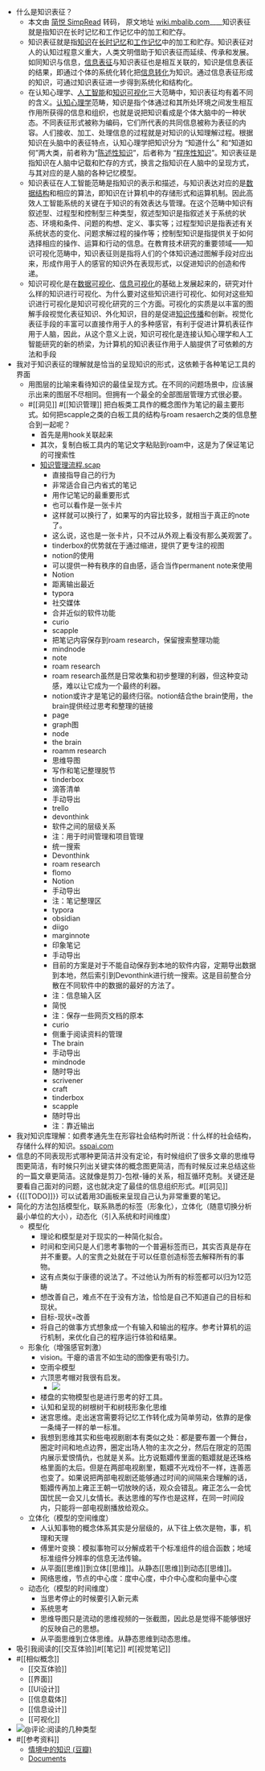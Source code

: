 - 什么是知识表征？
    - 本文由 [简悦 SimpRead](http://ksria.com/simpread/) 转码， 原文地址 [wiki.mbalib.com](https://wiki.mbalib.com/wiki/%E7%9F%A5%E8%AF%86%E8%A1%A8%E5%BE%81)____知识表征就是指知识在长时记忆和工作记忆中的加工和贮存。
    - 知识表征就是指[知识](https://wiki.mbalib.com/wiki/%E7%9F%A5%E8%AF%86)在[长时记忆](https://wiki.mbalib.com/wiki/%E9%95%BF%E6%97%B6%E8%AE%B0%E5%BF%86)和[工作记忆](https://wiki.mbalib.com/wiki/%E5%B7%A5%E4%BD%9C%E8%AE%B0%E5%BF%86)中的加工和贮存。知识表征对人的认知过程意义重大，人类文明借助于知识表征而延续、传承和发展。如同知识与信息，[信息表征](https://wiki.mbalib.com/wiki/%E4%BF%A1%E6%81%AF%E8%A1%A8%E5%BE%81)与知识表征也是相互关联的，知识是信息表征的结果，即通过个体的系统化转化把[信息转化](https://wiki.mbalib.com/wiki/%E4%BF%A1%E6%81%AF%E8%BD%AC%E5%8C%96)为知识。通过信息表征形成的知识，可通过知识表征进一步得到系统化和结构化。
    - 在认知心理学、[人工智能](https://wiki.mbalib.com/wiki/%E4%BA%BA%E5%B7%A5%E6%99%BA%E8%83%BD)和[知识可视化](https://wiki.mbalib.com/wiki/%E7%9F%A5%E8%AF%86%E5%8F%AF%E8%A7%86%E5%8C%96)三大范畴中，知识表征均有着不同的含义。[认知心理学](https://wiki.mbalib.com/wiki/%E8%AE%A4%E7%9F%A5%E5%BF%83%E7%90%86%E5%AD%A6)范畴，知识是指个体通过和其所处环境之间发生相互作用所获得的信息和组织，也就是说把知识看成是个体大脑中的一种状态。不同表征形式被称为编码，它们所代表的共同信息被称为表征的内容。人们接收、加工、处理信息的过程就是对知识的认知理解过程。根据知识在头脑中的表征特点，认知心理学把知识分为 “知道什么” 和“知道如何”两大类，前者称为“[陈述性知识](https://wiki.mbalib.com/wiki/%E9%99%88%E8%BF%B0%E6%80%A7%E7%9F%A5%E8%AF%86)”，后者称为 “[程序性知识](https://wiki.mbalib.com/wiki/%E7%A8%8B%E5%BA%8F%E6%80%A7%E7%9F%A5%E8%AF%86)”。知识表征是指知识在人脑中记载和贮存的方式，换言之指知识在人脑中的呈现方式，与其对应的是人脑的各种记忆模型。
    - 知识表征在人工智能范畴是指知识的表示和描述，与知识表达对应的是[数据结构](https://wiki.mbalib.com/wiki/%E6%95%B0%E6%8D%AE%E7%BB%93%E6%9E%84)和相应的算法，即知识在计算机中的存储形式和运算机制。因此高效人工智能系统的关键在于知识的有效表达与管理。在这个范畴中知识有叙述型、过程型和控制型三种类型，叙述型知识是指叙述关于系统的状态、环境和条件、问题的构想、定义、事实等；过程型知识是指表述有关系统状态的变化、问题求解过程的操作等；控制型知识是指提供关于如何选择相应的操作、运算和行动的信息。在教育技术研究的重要领域——知识可视化范畴中，知识表征则是指将人们的个体知识通过图解手段对应出来，形成作用于人的感官的知识外在表现形式，以促进知识的创造和传递。
    - 知识可视化是在[数据可视化](https://wiki.mbalib.com/wiki/%E6%95%B0%E6%8D%AE%E5%8F%AF%E8%A7%86%E5%8C%96)、[信息可视化](https://wiki.mbalib.com/wiki/%E4%BF%A1%E6%81%AF%E5%8F%AF%E8%A7%86%E5%8C%96)的基础上发展起来的，研究对什么样的知识进行可视化、为什么要对这些知识进行可视化、如何对这些知识进行可视化是知识可视化研究的三个方面。可视化的实质是以丰富的图解手段视觉化表征知识、外化知识，目的是促进[知识传播](https://wiki.mbalib.com/wiki/%E7%9F%A5%E8%AF%86%E4%BC%A0%E6%92%AD)和创新。视觉化表征手段的丰富可以直接作用于人的多种感官，有利于促进计算机表征作用于人脑，因此，从这个意义上说，知识可视化是连接认知心理学和人工智能研究的新的桥梁，为计算机的知识表征作用于人脑提供了可依赖的方法和手段
- 我对于知识表征的理解就是恰当的呈现知识的形式，这依赖于各种笔记工具的界面
    - 用图层的比喻来看待知识的最佳呈现方式。在不同的问题场景中，应该展示出来的图层不尽相同。但拥有一个最全的全部图层管理方式很必要。
    - #[[洞见]] #[[知识管理]] 把白板类工具作的概念图作为笔记的最主要形式。如何把scapple之类的白板工具的结构与roam resaerch之类的信息整合到一起呢？
        - 首先是用hook关联起来
        - 其次，复制白板工具内的笔记文字粘贴到roam中，这是为了保证笔记的可搜索性
        - [知识管理流程.scap](hook://file/96XxFqRCX?p=aUNsb3VkfmNvbX5saXRlcmF0dXJlYW5kbGF0dGV+c2NhcHBsZS9Eb2N1bWVudHM=&n=%E7%9F%A5%E8%AF%86%E7%AE%A1%E7%90%86%E6%B5%81%E7%A8%8B.scap)
            - 直接指导自己的行为
            - 非常适合自己内省式的笔记
            - 用作记笔记的最重要形式
            - 也可以看作是一张卡片
            - 这样就可以换行了，如果写的内容比较多，就相当于真正的note了。
            - 这么说，这也是一张卡片，只不过从外观上看没有那么美观罢了。
            - tinderbox的优势就在于通过缩进，提供了更专注的视图
            - notion的使用
            - 可以提供一种有秩序的自由感，适合当作permanent note来使用
            - Notion
            - 距离输出最近
            - typora
            - 社交媒体
            - 合并近似的软件功能
            - curio
            - scapple
            - 把笔记内容保存到roam research，保留搜索整理功能
            - mindnode
            - note
            - roam research
            - roam research虽然是日常收集和初步整理的利器，但这种变动感，难以让它成为一个最终的利器。
            - notion或许才是笔记的最终归宿。notion结合the brain使用，the brain提供经过思考和整理的链接
            - page
            - graph图
            - node
            - the brain
            - roamm research
            - 思维导图
            - 写作和笔记整理脱节
            - tinderbox
            - 滴答清单
            - 手动导出
            - trello
            - devonthink
            - 软件之间的层级关系
            - 注：用于时间管理和项目管理
            - 统一搜索
            - Devonthink
            - roam research
            - flomo
            - Notion
            - 手动导出
            - 注：笔记整理区
            - typora
            - obsidian
            - diigo
            - marginnote
            - 印象笔记
            - 手动导出
            - 目前的方案是对于不能自动保存到本地的软件内容，定期导出数据到本地，然后索引到Devonthink进行统一搜索。这是目前整合分散在不同软件中的数据的最好的方法了。
            - 注：信息输入区
            - 简悦
            - 注：保存一些网页文档的原本
            - curio
            - 侧重于阅读资料的管理
            - The brain
            - 手动导出
            - mindnode
            - 随时导出
            - scrivener
            - craft
            - tinderbox
            - scapple
            - 随时导出
            - 注：靠近输出
- 我对知识库理解：如费孝通先生在形容社会结构时所说：什么样的社会结构，存储什么样的知识。[sspai.com](https://sspai.com/post/69922)
- 信息的不同表现形式哪种更简洁并没有定论，有时候组织了很多文章的思维导图更简洁，有时候只列出关键实体的概念图更简洁，而有时候反过来总结这些的一篇文章更简洁。这就像是剪刀-包袱-锤的关系，相互循环克制。关键还是要看自己面对的问题，这也就决定了最佳的信息组织形式。#[[洞见]]
- {{[[TODO]]}} 可以试着用3D画板来呈现自己认为非常重要的笔记。
- 简化的方法包括模型化，联系熟悉的标签（形象化），立体化（随意切换分析最小单位的大小），动态化（引入系统和时间维度）
    - 模型化
        - 理论和模型是对于现实的一种简化拟合。
        - 时间和空间只是人们思考事物的一个普遍标签而已，其实否真是存在并不重要。人的宝贵之处就在于可以任意创造标签去解释所有的事物。
        - 这有点类似于康德的说法了。不过他认为所有的标签都可以归为12范畴
        - 想改善自己，难点不在于没有方法，恰恰是自己不知道自己的目标和现状。
        - 目标-现状=改善
        - 将自己的做事方式想象成一个有输入和输出的程序。参考计算机的运行机制，来优化自己的程序运行体验和结果。
    - 形象化（增强感官刺激）
        - vision。干瘪的语言不如生动的图像更有吸引力。
        - 空雨伞模型
        - 六顶思考帽对我很有启发。
            - ![](https://firebasestorage.googleapis.com/v0/b/firescript-577a2.appspot.com/o/imgs%2Fapp%2Fxinyiheng%2FOllZxJyDIE.png?alt=media&token=85e3307e-8c2a-4706-abef-0f79f8deb5be)
        - 楼盘的实物模型也是进行思考的好工具。
        - 认知和呈现的树根树干和树枝形象化思维
        - 迷宫思维。走出迷宫需要将记忆工作转化成为简单劳动，依靠的是像一条绳子一样的单一标准。
        - 我想到思维其实和些电视剧剧本有类似之处：都是要布置一个舞台，圈定时间和地点边界，圈定出场人物的主次之分，然后在限定的范围内展示爱恨情仇，也就是关系。比方说甄嬛传里面的甄嬛就是还珠格格里面的太后。但是在两部电视剧里，甄嬛不光戏份不一样，连善恶也变了。如果说把两部电视剧还能够通过时间的间隔来合理解的话，甄嬛传再加上雍正王朝一切放映的话，观众会错乱。雍正怎么一会忧国忧民一会又儿女情长。表达思维的写作也是这样，在同一时间段内，只能将一部电视剧播放给观众。
    - 立体化（模型的空间维度）
        - 人认知事物的概念体系其实是分层级的，从下往上依次是物，事，机理和天理
        - 傅里叶变换：模拟事物可以分解成若干个标准组件的组合函数；地域标准组件分辨率的信息无法传输。
        - 从平面[[思维]]到立体[[思维]]。从静态[[思维]]到动态[[思维]]。
        - 网络思维，节点的中心度：度中心度，中介中心度和向量中心度
    - 动态化（模型的时间维度）
        - 当思考停止的时候要引入新元素
        - 系统思考
        - 思维导图只是流动的思维视频的一张截图，因此总是觉得不能够很好的反映自己的思想。
        - 从平面思维到立体思维。从静态思维到动态思维。
- 吸引我阅读的[[交互体验]]#[[笔记]] #[[视觉笔记]]
- #[[相似概念]]
    - [[交互体验]]
    - [[界面]]
    - [[UI设计]]
    - [[信息载体]]
    - [[信息设计]]
    - [[可视化]]
- ![](https://firebasestorage.googleapis.com/v0/b/firescript-577a2.appspot.com/o/imgs%2Fapp%2Fxinyiheng%2FZMOmXtHGxr.png?alt=media&token=4c17a2dd-801f-4c4e-b3c2-9f9f5a6e1ca1)@评论:阅读的几种类型
- #[[参考资料]]
    - [情境中的知识 (豆瓣)](https://book.douban.com/subject/35685260/)
    - [Documents](hook://file/D5ZYrULs4?p=TW9iaWxlIERvY3VtZW50cy9pQ2xvdWR+UVJlYWRlcn5NYXJnaW5TdHVkeQ==&n=Documents)
